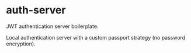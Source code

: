 # auth-server
JWT authentication server boilerplate.

Local authentication server with a custom passport strategy (no password encryption).
